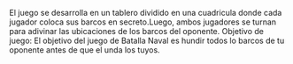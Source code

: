 El juego se desarrolla en un tablero dividido en una cuadricula donde cada jugador coloca sus barcos en secreto.Luego, ambos jugadores se turnan para adivinar las ubicaciones de los barcos del oponente.
Objetivo de juego: El objetivo del juego de Batalla Naval es hundir todos lo barcos de tu oponente antes de que el unda los tuyos.
